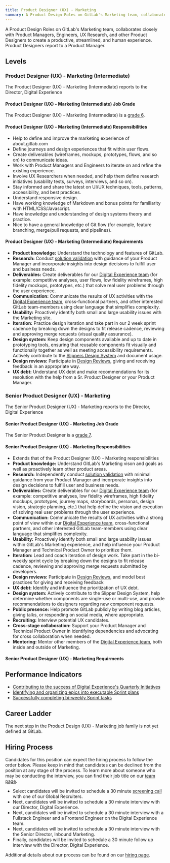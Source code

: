 ```yaml
---
title: Product Designer (UX) - Marketing
summary: A Product Design Roles on GitLab's Marketing team, collaborates closely with Product Managers, Engineers, UX Research, and other Product Designers to create a productive, streamlined, and human experience.
---
```


A Product Design Roles on GitLab's Marketing team, collaborates closely with Product Managers, Engineers, UX Research, and other Product Designers to create a productive, streamlined, and human experience. Product Designers report to a Product Manager.

## Levels

### Product Designer (UX) - Marketing (Intermediate)

The Product Designer (UX) - Marketing (Intermediate) reports to the Director, Digital Experience

#### Product Designer (UX) - Marketing (Intermediate) Job Grade

The Product Designer (UX) - Marketing (Intermediate) is a [grade 6](/handbook/total-rewards/compensation/compensation-calculator/#gitlab-job-grades).

#### Product Designer (UX) - Marketing (Intermediate) Responsibilities

- Help to define and improve the marketing experience of about.gitlab.com
- Define journeys and design experiences that fit within user flows.
- Create deliverables (wireframes, mockups, prototypes, flows, and so on) to communicate ideas.
- Work with Product Managers and Engineers to iterate on and refine the existing experience.
- Involve UX Researchers when needed, and help them define research initiatives (usability tests, surveys, interviews, and so on).
- Stay informed and share the latest on UI/UX techniques, tools, patterns, accessibility, and best practices.
- Understand responsive design.
- Have working knowledge of Markdown and bonus points for familiarity with HTML/CSS/Javascript.
- Have knowledge and understanding of design systems theory and practice.
- Nice to have a general knowledge of Git flow (for example, feature branching, merge/pull requests, and pipelines).

#### Product Designer (UX) - Marketing (Intermediate) Requirements

- **Product knowledge:** Understand the technology and features of GitLab.
- **Research:** Conduct [solution validation](https://about.gitlab.com/handbook/product-development-flow/#validation-phase-4-solution-validation) with guidance of your Product Manager and incorporate insights into design decisions to fulfill user and business needs.
- **Deliverables:** Create deliverables for our [Digital Experience team](https://about.gitlab.com/handbook/marketing/digital-experience/) (for example: competitive analyses, user flows, low fidelity wireframes, high fidelity mockups, prototypes, etc.) that solve real user problems through the user experience.
- **Communication:** Communicate the results of UX activities with the [Digital Experience team](https://about.gitlab.com/handbook/marketing/digital-experience/), cross-functional partners, and other interested GitLab team-members using clear language that simplifies complexity.
- **Usability:** Proactively identify both small and large usability issues with the Marketing site.
- **Iteration:** Practice design iteration and take part in our 2 week sprint cadence by breaking down the designs to fit release cadence, reviewing and approving merge requests (visual quality assurance).
- **Design system:** Keep design components available and up to date in prototyping tools, ensuring that reusable components fit visually and functionally together as well as meeting accessibility requirements. Actively contribute to the [Slippers Design System](https://gitlab-com.gitlab.io/marketing/inbound-marketing/slippers-ui/) and document usage.
- **Design reviews:** Participate in [Design Reviews](/handbook/product/ux/product-designer/#design-reviews), giving and receiving feedback in an appropriate way.
- **UX debt:** Understand UX debt and make recommendations for its resolution with the help from a Sr. Product Designer or your Product Manager.

### Senior Product Designer (UX) - Marketing

The Senior Product Designer (UX) - Marketing reports to the Director, Digital Experience

#### Senior Product Designer (UX) - Marketing Job Grade

The Senior Product Designer is a [grade 7](/handbook/total-rewards/compensation/compensation-calculator/#gitlab-job-grades).

#### Senior Product Designer (UX) - Marketing Responsibilities

- Extends that of the Product Designer (UX) - Marketing responsibilities
- **Product knowledge:** Understand GitLab's Marketing vison and goals as well as proactively learn other product areas.
- **Research:** Independently conduct [solution validation](https://about.gitlab.com/handbook/product-development-flow/#validation-phase-4-solution-validation) with minimal guidance from your Product Manager and incorporate insights into design decisions to fulfill user and business needs.
- **Deliverables:** Create deliverables for our [Digital Experience team](https://about.gitlab.com/handbook/marketing/digital-experience/) (for example: competitive analyses, low fidelity wireframes, high fidelity mockups, prototypes, journey maps, storyboards, personas, design vision, strategic planning, etc.) that help define the vision and execution of solving real user problems through the user experience.
- **Communication:** Communicate the results of UX activities with a strong point of view within our [Digital Experience team](https://about.gitlab.com/handbook/marketing/digital-experience/), cross-functional partners, and other interested GitLab team-members using clear language that simplifies complexity.
- **Usability:** Proactively identify both small and large usability issues within GitLab's Marketing experience, and help influence your Product  Manager and Technical Product Owner to prioritize them.
- **Iteration:** Lead and coach iteration of design work. Take part in the bi-weekly sprint cycle by breaking down the designs to fit release cadence, reviewing and approving merge requests submitted by developers.
- **Design reviews:** Participate in [Design Reviews](/handbook/product/ux/product-designer/#design-reviews), and model best practices for giving and receiving feedback
- **UX debt:** Identify and influence the prioritization of UX debt.
- **Design system:** Actively contribute to the Slipper Design System, help determine whether components are single-use or multi-use, and provide recommendations to designers regarding new component requests.
- **Public presence:** Help promote GitLab publicly by writing blog articles, giving talks, or responding on social media, where appropriate.
- **Recruiting:** Interview potential UX candidates.
- **Cross-stage collaboration:** Support your Product Manager and Technical Product Owner in identifying dependencies and advocating for cross collaboration when needed.
- **Mentoring:** Mentor other members of the [Digital Experience team](https://about.gitlab.com/handbook/marketing/digital-experience/), both inside and outside of Marketing.

#### Senior Product Designer (UX) - Marketing Requirments

## Performance Indicators

- [Contributing to the success of Digital Experience's Quarterly Initiatives](https://about.gitlab.com/handbook/marketing/digital-experience/#okrs)
- [Identifying and organizing epics into executable Sprint plans](https://about.gitlab.com/handbook/marketing/digital-experience/#iteration-process)
- [Successfully completing bi-weekly Sprint tasks](https://about.gitlab.com/handbook/marketing/digital-experience/#sprint-cycle)

## Career Ladder

The next step in the Product Design (UX) - Marketing job family is not yet defined at GitLab.

## Hiring Process

Candidates for this position can expect the hiring process to follow the order below. Please keep in mind that candidates can be declined from the position at any stage of the process. To learn more about someone who may be conducting the interview, you can find their job title on our [team page](/handbook/company/team/).

- Select candidates will be invited to schedule a 30 minute [screening call](/handbook/hiring/#screening-call) with one of our Global Recruiters.
- Next, candidates will be invited to schedule a 30 minute interview with our Director, Digital Experience.
- Next, candidates will be invited to schedule a 30 minute interview with a Fullstack Engineer and a Frontend Engineer on the Digital Experience team.
- Next, candidates will be invited to schedule a 30 minute interview with the Senior Director, Inbound Marketing.
- Finally, candidates will be invited to schedule a 30 minute follow up interview with the Director, Digital Experience.

Additional details about our process can be found on our [hiring page](/handbook/hiring/).
